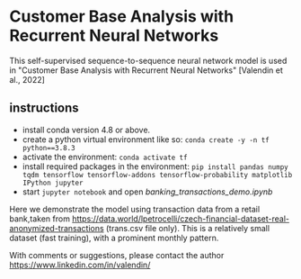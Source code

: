 # Customer Base Analysis with Recurrent Neural Networks

This self-supervised sequence-to-sequence neural network model is used in "Customer Base Analysis with Recurrent Neural Networks" [Valendin et al., 2022]

## instructions 
- install conda version 4.8 or above. 
- create a python virtual environment like so: ```conda create -y -n tf python==3.8.3```
- activate the environment: ```conda activate tf```
- install required packages in the environment: ```pip install pandas numpy tqdm tensorflow tensorflow-addons tensorflow-probability matplotlib IPython jupyter```
- start ```jupyter notebook``` and open *banking_transactions_demo.ipynb*

Here we demonstrate the model using transaction data from a retail bank,taken from https://data.world/lpetrocelli/czech-financial-dataset-real-anonymized-transactions (trans.csv file only). This is a relatively small dataset (fast training), with a prominent monthly pattern.

With comments or suggestions, please contact the author https://www.linkedin.com/in/valendin/
